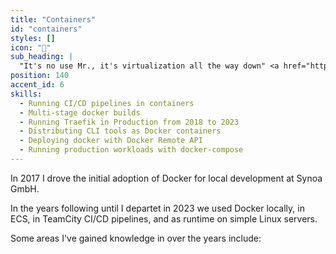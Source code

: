 ```yaml
---
title: "Containers"
id: "containers"
styles: []
icon: "🐳"
sub_heading: |
  "It's no use Mr., it's virtualization all the way down" <a href="https://en.wikipedia.org/wiki/Turtles_all_the_way_down">🐢</a>
position: 140
accent_id: 6
skills:
  - Running CI/CD pipelines in containers
  - Multi-stage docker builds
  - Running Traefik in Production from 2018 to 2023
  - Distributing CLI tools as Docker containers
  - Deploying docker with Docker Remote API
  - Running production workloads with docker-compose
---
```


In 2017 I drove the initial adoption of Docker for local development at Synoa GmbH.

In the years following until I departet in 2023 we used Docker locally, in ECS, in TeamCity CI/CD pipelines, and as runtime on simple Linux servers.

Some areas I've gained knowledge in over the years include:
